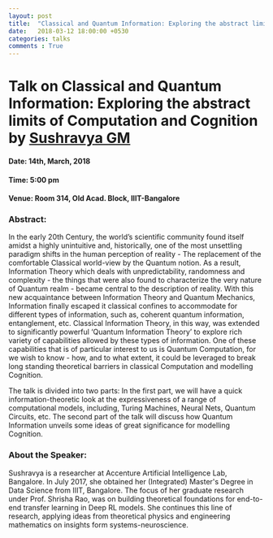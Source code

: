 ```yaml
---
layout: post
title:  "Classical and Quantum Information: Exploring the abstract limits of Computation and Cognition"
date:   2018-03-12 18:00:00 +0530
categories: talks
comments : True
---
```

# Talk on Classical and Quantum Information: Exploring the abstract limits of Computation and Cognition by [Sushravya GM](https://sushravya-gm.github.io/)

#### Date: 14th, March, 2018

#### Time: 5:00 pm

#### Venue: Room 314, Old Acad. Block, IIIT-Bangalore

### Abstract:

In the early 20th Century, the world’s scientific community found itself amidst a highly unintuitive and, historically, one of the most unsettling paradigm shifts in the human perception of reality - The replacement of the comfortable Classical world-view by the Quantum notion. As a result, Information Theory which deals with unpredictability, randomness and complexity - the things that were also found to characterize the very nature of Quantum realm -  became central to the description of reality. With this new acquaintance between Information Theory and Quantum Mechanics, Information finally escaped it classical confines to accommodate for different types of information, such as, coherent quantum information, entanglement, etc. Classical Information Theory, in this way, was extended to significantly powerful ‘Quantum Information Theory’ to explore rich variety of capabilities allowed by these types of information. One of these  capabilities that is of particular interest to us is Quantum Computation, for we wish to know - how, and to what extent, it could be leveraged to break long standing theoretical barriers in classical Computation and modelling Cognition.

The talk is divided into two parts: In the first part, we will have a quick information-theoretic look at the expressiveness of a range of computational models, including, Turing Machines, Neural Nets, Quantum Circuits, etc. The second part of the talk will discuss how Quantum Information unveils some ideas of great significance for modelling Cognition.


### About the Speaker:

Sushravya is a researcher at Accenture Artificial Intelligence Lab, Bangalore. In July 2017, she obtained her (Integrated) Master's Degree in Data Science from IIIT, Bangalore. The focus of her graduate research under Prof. Shrisha Rao, was on building theoretical foundations for end-to-end transfer learning in Deep RL models. She continues this line of research, applying ideas from theoretical physics and engineering mathematics on insights form systems-neuroscience.
